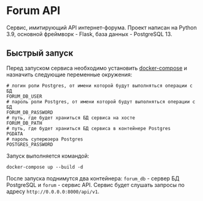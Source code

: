 # Forum API
Сервис, имитирующий API интернет-форума. Проект написан на Python 3.9, 
основной фреймворк - Flask, база данных - PostgreSQL 13.

## Быстрый запуск
Перед запуском сервиса необходимо установить [docker-compose](https://docs.docker.com/compose/) и
назначить следующие переменные окружения:
```shell
# логин роли Postgres, от имени которой будут выполняться операции с БД
FORUM_DB_USER
# пароль роли Postgres, от имени которой будут выполняться операции с БД
FORUM_DB_PASSWORD
# путь, где будет храниться БД сервиса на хосте
FORUM_DB_PATH
# путь, где будет храниться БД сервиса в контейнере Postgres
PGDATA
# пароль суперюзера Postgres
POSTGRES_PASSWORD
```
Запуск выполняется командой:
```shell
docker-compose up --build -d
```
После запуска поднимутся два контейнера: `forum_db` - сервер БД PostgreSQL и 
`forum` - сервис API.
Сервис будет слушать запросы по адресу `http://0.0.0.0:8000/api/v1`.
